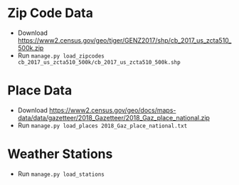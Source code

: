 Zip Code Data
=============

* Download https://www2.census.gov/geo/tiger/GENZ2017/shp/cb_2017_us_zcta510_500k.zip
* Run `manage.py load_zipcodes cb_2017_us_zcta510_500k/cb_2017_us_zcta510_500k.shp`


Place Data
==========

* Download https://www2.census.gov/geo/docs/maps-data/data/gazetteer/2018_Gazetteer/2018_Gaz_place_national.zip
* Run `manage.py load_places 2018_Gaz_place_national.txt`


Weather Stations
================

* Run `manage.py load_stations`
